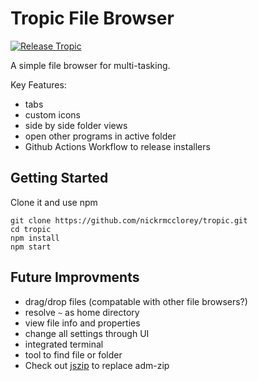 # Tropic File Browser

[![Release Tropic](https://github.com/nickrmcclorey/tropic/actions/workflows/release.yml/badge.svg)](https://github.com/nickrmcclorey/tropic/actions/workflows/release.yml)

A simple file browser for multi-tasking.

Key Features:
- tabs
- custom icons
- side by side folder views
- open other programs in active folder
- Github Actions Workflow to release installers

## Getting Started
Clone it and use npm
```
git clone https://github.com/nickrmcclorey/tropic.git
cd tropic
npm install
npm start
```

## Future Improvments
- drag/drop files (compatable with other file browsers?)
- resolve `~` as home directory
- view file info and properties
- change all settings through UI
- integrated terminal
- tool to find file or folder
- Check out [jszip](https://www.npmjs.com/package/jszip) to replace adm-zip